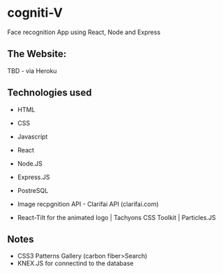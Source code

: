 # cogniti-V

Face recognition App using React, Node and Express

## The Website:

TBD - via Heroku

## Technologies used

- HTML
- CSS
- Javascript
- React
- Node.JS
- Express.JS
- PostreSQL

- Image recpgnition API - Clarifai API (clarifai.com)

- React-Tilt for the animated logo | Tachyons CSS Toolkit | Particles.JS

## Notes

- CSS3 Patterns Gallery (carbon fiber>Search)
- KNEX.JS for connectind to the database
